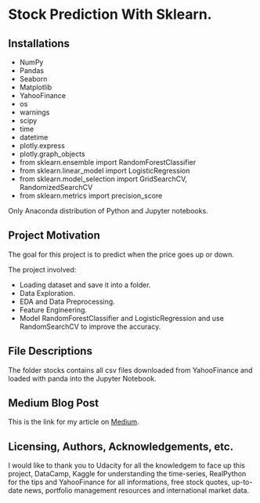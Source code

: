 # Stock Prediction With Sklearn.

## Installations
 - NumPy
 - Pandas
 - Seaborn
 - Matplotlib
 - YahooFinance
 - os
 - warnings
 - scipy
 - time
 - datetime
 - plotly.express
 - plotly.graph_objects
 - from sklearn.ensemble import RandomForestClassifier
 - from sklearn.linear_model import LogisticRegression
 - from sklearn.model_selection import GridSearchCV, RandomizedSearchCV
 - from sklearn.metrics import precision_score
 
Only Anaconda distribution of Python and Jupyter notebooks.

## Project Motivation
The goal for this project is to predict when the price goes up or down.

The project involved:
 - Loading dataset and save it into a folder.
 - Data Exploration.
 - EDA and Data Preprocessing.
 - Feature Engineering.
 - Model RandomForestClassifier and LogisticRegression and use RandomSearchCV to improve the accuracy.

## File Descriptions
The folder stocks contains all csv files downloaded from YahooFinance and loaded with panda into the Jupyter Notebook.

## Medium Blog Post 
This is the link for my article on [Medium](https://medium.com/@isma.ali1993/stocks-prediction-in-with-sklearn-9ad28d83e78f).

## Licensing, Authors, Acknowledgements, etc.
I would like to thank you to Udacity for all the knowledgem to face up this project, DataCamp, Kaggle for understanding the time-series, RealPython for the tips and YahooFinance for all informations, free stock quotes, up-to-date news, portfolio management resources and international market data.
